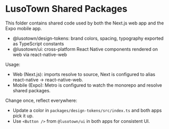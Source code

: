 # LusoTown Shared Packages

This folder contains shared code used by both the Next.js web app and the Expo mobile app.

- @lusotown/design-tokens: brand colors, spacing, typography exported as TypeScript constants
- @lusotown/ui: cross-platform React Native components rendered on web via react-native-web

Usage:
- Web (Next.js): imports resolve to source, Next is configured to alias react-native -> react-native-web.
- Mobile (Expo): Metro is configured to watch the monorepo and resolve shared packages.

Change once, reflect everywhere:
- Update a color in `packages/design-tokens/src/index.ts` and both apps pick it up.
- Use `<Button />` from `@lusotown/ui` in both apps for consistent UI.